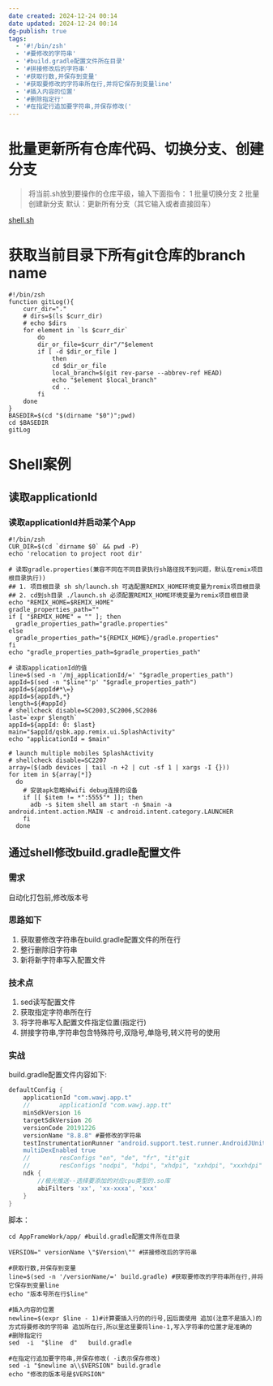 ```yaml
---
date created: 2024-12-24 00:14
date updated: 2024-12-24 00:14
dg-publish: true
tags:
  - '#!/bin/zsh'
  - '#要修改的字符串'
  - '#build.gradle配置文件所在目录'
  - '#拼接修改后的字符串'
  - '#获取行数,并保存到变量'
  - '#获取要修改的字符串所在行,并将它保存到变量line'
  - '#插入内容的位置'
  - '#删除指定行'
  - '#在指定行追加要字符串,并保存修改('
---
```


# 批量更新所有仓库代码、切换分支、创建分支

> 将当前.sh放到要操作的仓库平级，输入下面指令：
> 1 批量切换分支
> 2 批量创建新分支
> 默认：更新所有分支（其它输入或者直接回车）

[shell.sh](https://www.yuque.com/attachments/yuque/0/2023/sh/694278/1684138016606-df6a7dce-d718-4f92-b22d-02ce0da7f95a.sh?_lake_card=%7B%22src%22%3A%22https%3A%2F%2Fwww.yuque.com%2Fattachments%2Fyuque%2F0%2F2023%2Fsh%2F694278%2F1684138016606-df6a7dce-d718-4f92-b22d-02ce0da7f95a.sh%22%2C%22name%22%3A%22shell.sh%22%2C%22size%22%3A13405%2C%22ext%22%3A%22sh%22%2C%22source%22%3A%22%22%2C%22status%22%3A%22done%22%2C%22download%22%3Atrue%2C%22taskId%22%3A%22u4d735b70-9012-47c2-abe7-13c1ae65e3a%22%2C%22taskType%22%3A%22upload%22%2C%22type%22%3A%22text%2Fx-sh%22%2C%22__spacing%22%3A%22both%22%2C%22mode%22%3A%22title%22%2C%22id%22%3A%22udadaa4dd%22%2C%22margin%22%3A%7B%22top%22%3Atrue%2C%22bottom%22%3Atrue%7D%2C%22card%22%3A%22file%22%7D)

# 获取当前目录下所有git仓库的branch name

```shell
#!/bin/zsh
function gitLog(){
    curr_dir="."
    # dirs=$(ls $curr_dir)
    # echo $dirs
    for element in `ls $curr_dir`
        do
        dir_or_file=$curr_dir"/"$element
        if [ -d $dir_or_file ]
            then
            cd $dir_or_file 
            local_branch=$(git rev-parse --abbrev-ref HEAD)
            echo "$element $local_branch"  
            cd .. 
        fi
    done
}
BASEDIR=$(cd "$(dirname "$0")";pwd)
cd $BASEDIR
gitLog
```

# Shell案例

## 读取applicationId

### 读取applicationId并启动某个App

```shell
#!/bin/zsh
CUR_DIR=$(cd `dirname $0` && pwd -P)
echo 'relocation to project root dir'

# 读取gradle.properties(兼容不同在不同目录执行sh路径找不到问题，默认在remix项目根目录执行))
## 1. 项目根目录 sh sh/launch.sh 可选配置REMIX_HOME环境变量为remix项目根目录
## 2. cd到sh目录 ./launch.sh 必须配置REMIX_HOME环境变量为remix项目根目录
echo "REMIX_HOME=$REMIX_HOME"
gradle_properties_path=""
if [ "$REMIX_HOME" = "" ]; then
  gradle_properties_path="gradle.properties"
else
  gradle_properties_path="${REMIX_HOME}/gradle.properties"
fi
echo "gradle_properties_path=$gradle_properties_path"

# 读取applicationId的值
line=$(sed -n '/mj_applicationId/=' "$gradle_properties_path")
appId=$(sed -n "$line"'p' "$gradle_properties_path")
appId=${appId#*\=}
appId=${appId%,*}
length=${#appId}
# shellcheck disable=SC2003,SC2006,SC2086
last=`expr $length`
appId=${appId: 0: $last}
main="$appId/qsbk.app.remix.ui.SplashActivity"
echo "applicationId = $main"

# launch multiple mobiles SplashActivity
# shellcheck disable=SC2207
array=($(adb devices | tail -n +2 | cut -sf 1 | xargs -I {}))
for item in ${array[*]}
  do
    # 安装apk忽略掉wifi debug连接的设备
    if [[ $item != *":5555"* ]]; then
      adb -s $item shell am start -n $main -a android.intent.action.MAIN -c android.intent.category.LAUNCHER
    fi
  done
```

## 通过shell修改build.gradle配置文件

### 需求

自动化打包前,修改版本号

### 思路如下

1. 获取要修改字符串在build.gradle配置文件的所在行
2. 整行删除旧字符串
3. 新将新字符串写入配置文件

### 技术点

1. sed读写配置文件
2. 获取指定字符串所在行
3. 将字符串写入配置文件指定位置(指定行)
4. 拼接字符串,字符串包含特殊符号,双隐号,单隐号,转义符号的使用

### 实战

build.gradle配置文件内容如下:

```groovy
defaultConfig {
    applicationId "com.wawj.app.t"
    //        applicationId "com.wawj.app.tt"
    minSdkVersion 16
    targetSdkVersion 26
    versionCode 20191226
    versionName "8.8.8" #要修改的字符串 
    testInstrumentationRunner "android.support.test.runner.AndroidJUnitRunn$
    multiDexEnabled true
    //        resConfigs "en", "de", "fr", "it"git
    //        resConfigs "nodpi", "hdpi", "xhdpi", "xxhdpi", "xxxhdpi"
    ndk {
        //极光推送--选择要添加的对应cpu类型的.so库
        abiFilters 'xx', 'xx-xxxa', 'xxx'
    }
}
```

脚本：

```shell
cd AppFrameWork/app/ #build.gradle配置文件所在目录

VERSION=" versionName \"$Version\"" #拼接修改后的字符串

#获取行数,并保存到变量
line=$(sed -n '/versionName/=' build.gradle) #获取要修改的字符串所在行,并将它保存到变量line
echo "版本号所在行$line"

#插入内容的位置
newline=$(expr $line - 1)#计算要插入行的的行号,因后面使用 追加(注意不是插入)的方式将要修改的字符串 追加所在行,所以里这里要将line-1,写入字符串的位置才是准确的
#删除指定行
sed  -i  "$line  d"   build.gradle

#在指定行追加要字符串,并保存修改( -i表示保存修改)
sed -i "$newline a\\$VERSION" build.gradle
echo "修改的版本号是$VERSION"
```
